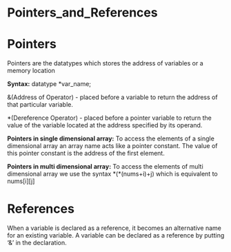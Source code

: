 # Pointers_and_References

# Pointers
Pointers are the datatypes which stores the address of variables or 
a memory location

**Syntax:** datatype *var_name; 

&(Address of Operator) - placed before a variable to return the address of that particular variable.

\*(Dereference Operator) - placed before a pointer variable to return the value of the variable located at the address specified by its operand.

**Pointers in single dimensional array:** To access the elements of a single dimensional array an array name acts like a pointer constant. The value of this pointer constant is the address of the first element. 

**Pointers in multi dimensional array:** To access the elements of multi dimensional array we use the syntax \*(*(nums+i)+j) which is  equivalent to nums[i][j]

# References
When a variable is declared as a reference, it becomes an alternative name for an existing variable. A variable can be declared as a reference by putting ‘&’ in the declaration. 
